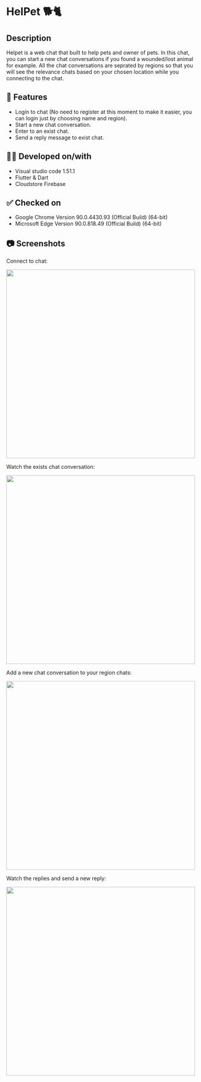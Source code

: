 # HelPet 🐕🐈

## Description 
Helpet is a web chat that built to help pets and owner of pets.
In this chat, you can start a new chat conversations if you found a wounded/lost animal for example.
All the chat conversations are seprated by regions so that you will see the relevance chats based on your chosen location while you connecting to the chat.

## 📢 Features
* Login to chat (No need to register at this moment to make it easier, you can login just by choosing name and region).
* Start a new chat conversation.
* Enter to an exist chat.
* Send a reply message to exist chat.

## 👨‍💻 Developed on/with
* Visual studio code 1.51.1
* Flutter & Dart
* Cloudstore Firebase

## ✅ Checked on
* Google Chrome Version 90.0.4430.93 (Official Build) (64-bit)
* Microsoft Edge Version 90.0.818.49 (Official Build) (64-bit)

## 📷 Screenshots
Connect to chat:

<img src="https://user-images.githubusercontent.com/44448238/116333610-6d1a0e80-a7dc-11eb-89cd-2b0ce860bce5.png" width="500">

Watch the exists chat conversation:

<img src="https://user-images.githubusercontent.com/44448238/116333662-828f3880-a7dc-11eb-95c3-f3df07b418cd.png" width="500">

Add a new chat conversation to your region chats:

<img src="https://user-images.githubusercontent.com/44448238/116333676-8ae77380-a7dc-11eb-9c05-b21f70dbd76e.png" width="500">

Watch the replies and send a new reply:

<img src="https://user-images.githubusercontent.com/44448238/116333707-99ce2600-a7dc-11eb-9f7f-626a9fbff1af.png" width="500">
